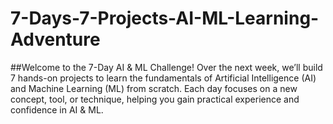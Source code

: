 # 7-Days-7-Projects-AI-ML-Learning-Adventure

##Welcome to the 7-Day AI & ML Challenge! Over the next week, we’ll build 7 hands-on projects to learn the fundamentals of Artificial Intelligence (AI) and Machine Learning (ML) from scratch. Each day focuses on a new concept, tool, or technique, helping you gain practical experience and confidence in AI & ML.

